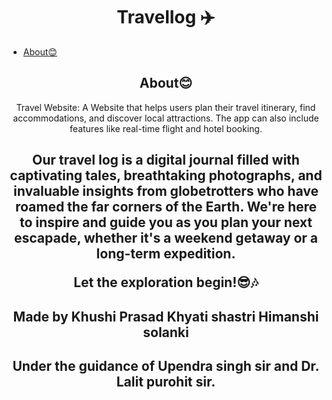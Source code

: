 <p align="center">
  
   </p>

   <h1 align="center">Travellog ✈️</h1>

   

   <p>
   
   - [About😊](#about-)


   </p>

   <h2 align="center">About😊</h2>
   
   <p align="center">   
      Travel Website: A Website that helps users plan their travel itinerary, find accommodations, and discover local attractions. The app can also include features like real-time flight and hotel booking.
   </p>


  

 <h2 align="center">
 Our travel log is a digital journal filled with captivating tales, breathtaking photographs, and invaluable insights from globetrotters who have roamed the far corners of the Earth. We're here to inspire and guide you as you plan your next escapade, whether it's a weekend getaway or a long-term expedition.
 
 Let the exploration begin!😎🎶
  
   </h2>





<h2 align="center">
 Made by    Khushi Prasad Khyati shastri Himanshi solanki
</h2>
<h2 align="center">
 Under the guidance of Upendra singh sir
   and Dr. Lalit purohit sir.
</h2>

  

   

